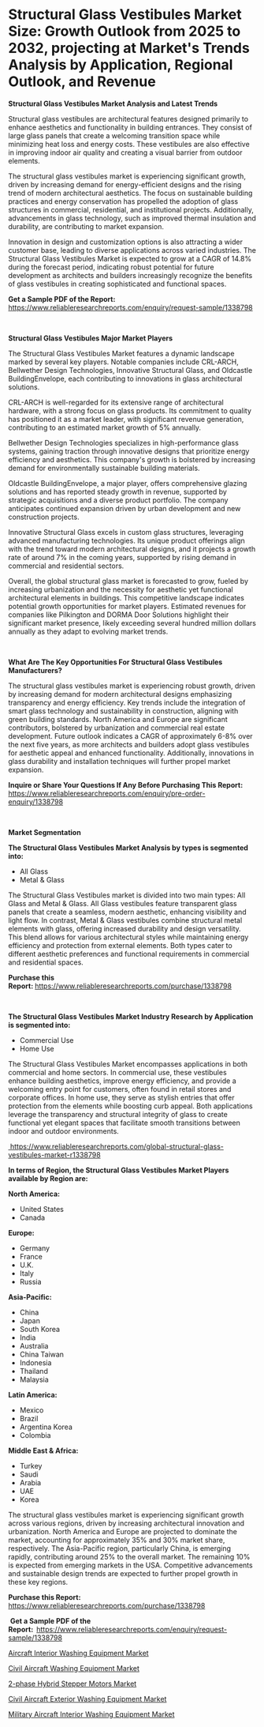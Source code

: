 <p><h1>Structural Glass Vestibules Market Size: Growth Outlook from 2025 to 2032, projecting at Market's Trends Analysis by Application, Regional Outlook, and Revenue</h1></p><p><strong>Structural Glass Vestibules Market Analysis and Latest Trends</strong></p>
<p><p>Structural glass vestibules are architectural features designed primarily to enhance aesthetics and functionality in building entrances. They consist of large glass panels that create a welcoming transition space while minimizing heat loss and energy costs. These vestibules are also effective in improving indoor air quality and creating a visual barrier from outdoor elements.</p><p>The structural glass vestibules market is experiencing significant growth, driven by increasing demand for energy-efficient designs and the rising trend of modern architectural aesthetics. The focus on sustainable building practices and energy conservation has propelled the adoption of glass structures in commercial, residential, and institutional projects. Additionally, advancements in glass technology, such as improved thermal insulation and durability, are contributing to market expansion.</p><p>Innovation in design and customization options is also attracting a wider customer base, leading to diverse applications across varied industries. The Structural Glass Vestibules Market is expected to grow at a CAGR of 14.8% during the forecast period, indicating robust potential for future development as architects and builders increasingly recognize the benefits of glass vestibules in creating sophisticated and functional spaces.</p></p>
<p><strong>Get a Sample PDF of the Report:&nbsp;</strong> <a href="https://www.reliableresearchreports.com/enquiry/request-sample/1338798?utm_campaign=10&utm_medium=2&utm_source=Github&utm_content=ia&utm_term=08012025&utm_id=structural-glass-vestibules">https://www.reliableresearchreports.com/enquiry/request-sample/1338798</a></p>
<p>&nbsp;</p>
<p><strong>Structural Glass Vestibules Major Market Players</strong></p>
<p><p>The Structural Glass Vestibules Market features a dynamic landscape marked by several key players. Notable companies include CRL-ARCH, Bellwether Design Technologies, Innovative Structural Glass, and Oldcastle BuildingEnvelope, each contributing to innovations in glass architectural solutions.</p><p>CRL-ARCH is well-regarded for its extensive range of architectural hardware, with a strong focus on glass products. Its commitment to quality has positioned it as a market leader, with significant revenue generation, contributing to an estimated market growth of 5% annually.</p><p>Bellwether Design Technologies specializes in high-performance glass systems, gaining traction through innovative designs that prioritize energy efficiency and aesthetics. This company's growth is bolstered by increasing demand for environmentally sustainable building materials.</p><p>Oldcastle BuildingEnvelope, a major player, offers comprehensive glazing solutions and has reported steady growth in revenue, supported by strategic acquisitions and a diverse product portfolio. The company anticipates continued expansion driven by urban development and new construction projects.</p><p>Innovative Structural Glass excels in custom glass structures, leveraging advanced manufacturing technologies. Its unique product offerings align with the trend toward modern architectural designs, and it projects a growth rate of around 7% in the coming years, supported by rising demand in commercial and residential sectors.</p><p>Overall, the global structural glass market is forecasted to grow, fueled by increasing urbanization and the necessity for aesthetic yet functional architectural elements in buildings. This competitive landscape indicates potential growth opportunities for market players. Estimated revenues for companies like Pilkington and DORMA Door Solutions highlight their significant market presence, likely exceeding several hundred million dollars annually as they adapt to evolving market trends.</p></p>
<p>&nbsp;</p>
<p><strong>What Are The Key Opportunities For Structural Glass Vestibules Manufacturers?</strong></p>
<p><p>The structural glass vestibules market is experiencing robust growth, driven by increasing demand for modern architectural designs emphasizing transparency and energy efficiency. Key trends include the integration of smart glass technology and sustainability in construction, aligning with green building standards. North America and Europe are significant contributors, bolstered by urbanization and commercial real estate development. Future outlook indicates a CAGR of approximately 6-8% over the next five years, as more architects and builders adopt glass vestibules for aesthetic appeal and enhanced functionality. Additionally, innovations in glass durability and installation techniques will further propel market expansion.</p></p>
<p><strong>Inquire or Share Your Questions If Any Before Purchasing This Report:</strong> <a href="https://www.reliableresearchreports.com/enquiry/pre-order-enquiry/1338798?utm_campaign=10&utm_medium=2&utm_source=Github&utm_content=ia&utm_term=08012025&utm_id=structural-glass-vestibules">https://www.reliableresearchreports.com/enquiry/pre-order-enquiry/1338798</a></p>
<p>&nbsp;</p>
<p><strong>Market Segmentation</strong></p>
<p><strong>The Structural Glass Vestibules Market Analysis by types is segmented into:</strong></p>
<p><ul><li>All Glass</li><li>Metal & Glass</li></ul></p>
<p><p>The Structural Glass Vestibules market is divided into two main types: All Glass and Metal & Glass. All Glass vestibules feature transparent glass panels that create a seamless, modern aesthetic, enhancing visibility and light flow. In contrast, Metal & Glass vestibules combine structural metal elements with glass, offering increased durability and design versatility. This blend allows for various architectural styles while maintaining energy efficiency and protection from external elements. Both types cater to different aesthetic preferences and functional requirements in commercial and residential spaces.</p></p>
<p><strong>Purchase this Report:&nbsp;</strong><a href="https://www.reliableresearchreports.com/purchase/1338798?utm_campaign=10&utm_medium=2&utm_source=Github&utm_content=ia&utm_term=08012025&utm_id=structural-glass-vestibules">https://www.reliableresearchreports.com/purchase/1338798</a></p>
<p>&nbsp;</p>
<p><strong>The Structural Glass Vestibules Market Industry Research by Application is segmented into:</strong></p>
<p><ul><li>Commercial Use</li><li>Home Use</li></ul></p>
<p><p>The Structural Glass Vestibules Market encompasses applications in both commercial and home sectors. In commercial use, these vestibules enhance building aesthetics, improve energy efficiency, and provide a welcoming entry point for customers, often found in retail stores and corporate offices. In home use, they serve as stylish entries that offer protection from the elements while boosting curb appeal. Both applications leverage the transparency and structural integrity of glass to create functional yet elegant spaces that facilitate smooth transitions between indoor and outdoor environments.</p></p>
<p><a href="https://www.reliableresearchreports.com/global-structural-glass-vestibules-market-r1338798?utm_campaign=10&utm_medium=2&utm_source=Github&utm_content=ia&utm_term=08012025&utm_id=structural-glass-vestibules">&nbsp;https://www.reliableresearchreports.com/global-structural-glass-vestibules-market-r1338798</a></p>
<p><strong>In terms of Region, the Structural Glass Vestibules Market Players available by Region are:</strong></p>
<p>
    <p> <strong> North America: </strong>
        <ul>
            <li>United States</li>
            <li>Canada</li>
        </ul>
        </p> 
    <p> <strong> Europe: </strong>
        <ul>
            <li>Germany</li>
            <li>France</li>
            <li>U.K.</li>
            <li>Italy</li>
            <li>Russia</li>
        </ul>
        </p> 
    <p> <strong> Asia-Pacific: </strong>
        <ul>
            <li>China</li>
            <li>Japan</li>
            <li>South Korea</li>
            <li>India</li>
            <li>Australia</li>
            <li>China Taiwan</li>
            <li>Indonesia</li>
            <li>Thailand</li>
            <li>Malaysia</li>
        </ul>
        </p> 
    <p> <strong> Latin America: </strong>
        <ul>
            <li>Mexico</li>
            <li>Brazil</li>
            <li>Argentina Korea</li>
            <li>Colombia</li>
        </ul>
        </p> 
    <p> <strong> Middle East & Africa: </strong>
        <ul>
            <li>Turkey</li>
            <li>Saudi</li>
            <li>Arabia</li>
            <li>UAE</li>
            <li>Korea</li>
        </ul>
    </p>
    </p>
<p><p>The structural glass vestibules market is experiencing significant growth across various regions, driven by increasing architectural innovation and urbanization. North America and Europe are projected to dominate the market, accounting for approximately 35% and 30% market share, respectively. The Asia-Pacific region, particularly China, is emerging rapidly, contributing around 25% to the overall market. The remaining 10% is expected from emerging markets in the USA. Competitive advancements and sustainable design trends are expected to further propel growth in these key regions.</p></p>
<p><strong>Purchase this Report: </strong><a href="https://www.reliableresearchreports.com/purchase/1338798?utm_campaign=10&utm_medium=2&utm_source=Github&utm_content=ia&utm_term=08012025&utm_id=structural-glass-vestibules">https://www.reliableresearchreports.com/purchase/1338798</a></p>
<p>&nbsp;<strong>Get a Sample PDF of the Report:&nbsp;&nbsp;</strong><a href="https://www.reliableresearchreports.com/enquiry/request-sample/1338798?utm_campaign=10&utm_medium=2&utm_source=Github&utm_content=ia&utm_term=08012025&utm_id=structural-glass-vestibules">https://www.reliableresearchreports.com/enquiry/request-sample/1338798</a></p>
<p><strong></strong></p>
<p><p><a href="https://github.com/ygfu6u/Market-Research-Report-List-1/blob/main/aircraft-interior-washing-equipment-market.md?utm_campaign=10&utm_medium=2&utm_source=Github&utm_content=ia&utm_term=08012025&utm_id=structural-glass-vestibules">Aircraft Interior Washing Equipment Market</a></p><p><a href="https://github.com/JubayerMia832/Market-Research-Report-List-1/blob/main/civil-aircraft-washing-equipment-market.md?utm_campaign=10&utm_medium=2&utm_source=Github&utm_content=ia&utm_term=08012025&utm_id=structural-glass-vestibules">Civil Aircraft Washing Equipment Market</a></p><p><a href="https://github.com/mahnoor2003/Market-Research-Report-List-6/blob/main/2-phase-hybrid-stepper-motors-market.md?utm_campaign=10&utm_medium=2&utm_source=Github&utm_content=ia&utm_term=08012025&utm_id=structural-glass-vestibules">2-phase Hybrid Stepper Motors Market</a></p><p><a href="https://github.com/millionkaryn68/Market-Research-Report-List-1/blob/main/civil-aircraft-exterior-washing-equipment-market.md?utm_campaign=10&utm_medium=2&utm_source=Github&utm_content=ia&utm_term=08012025&utm_id=structural-glass-vestibules">Civil Aircraft Exterior Washing Equipment Market</a></p><p><a href="https://github.com/leopardmicheal7019/Market-Research-Report-List-1/blob/main/military-aircraft-interior-washing-equipment-market.md?utm_campaign=10&utm_medium=2&utm_source=Github&utm_content=ia&utm_term=08012025&utm_id=structural-glass-vestibules">Military Aircraft Interior Washing Equipment Market</a></p></p>
